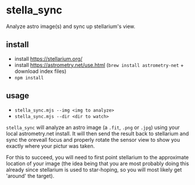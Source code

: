 # stella_sync

Analyze astro image(s) and sync up stellarium's view.

install
---

- install https://stellarium.org/
- install https://astrometry.net/use.html (`brew install astrometry-net` + download index files)
- `npm install`

usage
---
- `stella_sync.mjs --img <img to analyze>`
- `stella_sync.mjs --dir <dir to watch>`

`stella_sync` will analyze an astro image (a `.fit`, `.png` or `.jpg`) using your local astrometry.net install. It will then send the result back to stellarium and sync the oreveall focus and properly rotate the sensor view to show you exactly where your pictur was taken.

For this to succeed, you will need to first point stellarium to the approximate location of your image (the idea being that you are most probably doing this already since stellarium is used to star-hoping, so you will most likely get 'around' the target).
